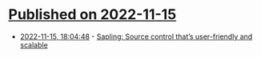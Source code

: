 # [Published on 2022-11-15](index.md)

* [2022-11-15, 18:04:48](https://lobste.rs/s/6jllik/sapling_source_control_s_user_friendly) - [Sapling: Source control that’s user-friendly and scalable](https://engineering.fb.com/2022/11/15/open-source/sapling-source-control-scalable/)

